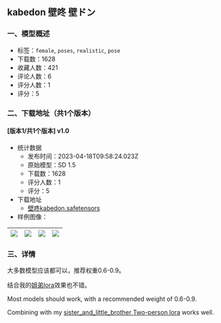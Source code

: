 ## kabedon 壁咚 壁ドン
### 一、模型概述

- 标签：`female`, `poses`, `realistic`, `pose`
- 下载数：1628
- 收藏人数：421
- 评论人数：6
- 评分人数：1
- 评分：5

### 二、下载地址（共1个版本）

#### [版本1/共1个版本] v1.0

- 统计数据
  - 发布时间：2023-04-18T09:58:24.023Z
  - 原始模型：SD 1.5
  - 下载数：1628
  - 评分人数：1
  - 评分：5
- 下载地址
  - [壁咚kabedon.safetensors](https://civitai.com/api/download/models/48838)
- 样例图像：

| <img src="https://image.civitai.com/xG1nkqKTMzGDvpLrqFT7WA/23b8bef4-b623-45bb-7fd6-c715760ae400/width=450/524370.jpeg" /> | <img src="https://image.civitai.com/xG1nkqKTMzGDvpLrqFT7WA/07cb995c-3952-454b-fb44-a337d55cc100/width=450/524435.jpeg" /> | <img src="https://image.civitai.com/xG1nkqKTMzGDvpLrqFT7WA/087200de-0d8d-49d5-8866-a45210ca6600/width=450/524381.jpeg" /> | <img src="https://image.civitai.com/xG1nkqKTMzGDvpLrqFT7WA/9d55a5dc-ff15-4fbc-23c5-961619973300/width=450/524373.jpeg" /> |
| ---- | ---- | ---- | ---- |


### 三、详情
<p>大多数模型应该都可以，推荐权重0.6-0.9。</p><p>结合我的<a rel="ugc" href="https://civitai.com/models/21618/two-person-lora-lora-update-for-character-lora">姐弟lora</a>效果也不错。</p><p>Most models should work, with a recommended weight of 0.6-0.9.</p><p>Combining with my <a rel="ugc" href="https://civitai.com/models/21618/two-person-lora-lora-update-for-character-lora">sister_and_little_brother Two-person lora</a> works well.</p>